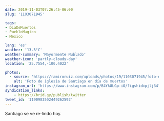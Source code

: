 ```yaml
---
date: 2019-11-03T07:26:45-06:00
slug: '1103071945'

tags:
- DiaDeMuertos
- PuebloMagico
- Mexico

lang: 'es'
weather: '13.3°C'
weather-summary: 'Mayormente Nublado'
weather-icon: 'partly-cloudy-day'
location: '25.7554,-100.4022'

photos:
  - source: 'https://ramiroruiz.com/uploads/photos/19/1103071945/foto-de-iglesia-de-santiago-en-día-de-muertos.jpeg'
    alt: 'Foto de iglesia de Santiago en día de muertos'
instagram_url: 'https://www.instagram.com/p/B4Yk8LGp-iO/?igshid=pjlj34lvusvn'
syndication_links:
    - https://brid.gy/publish/twitter
tweet_id: '1190983502449262592'
---
```

Santiago se ve re-lindo hoy. 

  